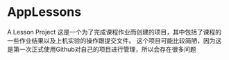 # AppLessons
A Lesson Project
这是一个为了完成课程作业而创建的项目，其中包括了课程的一些作业结果以及上机实验的操作跟提交文件。
这个项目可能比较简陋，因为这是第一次正式使用Github对自己的项目进行管理，所以会存在很多问题
